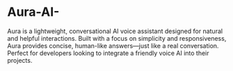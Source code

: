 # Aura-AI-
Aura is a lightweight, conversational AI voice assistant designed for natural and helpful interactions. Built with a focus on simplicity and responsiveness, Aura provides concise, human-like answers—just like a real conversation. Perfect for developers looking to integrate a friendly voice AI into their projects.
